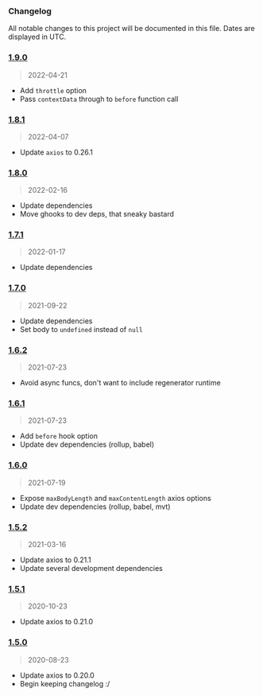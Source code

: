 ### Changelog

All notable changes to this project will be documented in this file. Dates are displayed in UTC.

### [1.9.0](https://github.com/doesdev/get-scrud/compare/1.8.1...1.9.0)

> 2022-04-21

- Add `throttle` option
- Pass `contextData` through to `before` function call

### [1.8.1](https://github.com/doesdev/get-scrud/compare/1.8.0...1.8.1)

> 2022-04-07

- Update `axios` to 0.26.1

### [1.8.0](https://github.com/doesdev/get-scrud/compare/1.7.1...1.8.0)

> 2022-02-16

- Update dependencies
- Move ghooks to dev deps, that sneaky bastard

### [1.7.1](https://github.com/doesdev/get-scrud/compare/1.7.0...1.7.1)

> 2022-01-17

- Update dependencies

### [1.7.0](https://github.com/doesdev/get-scrud/compare/1.6.2...1.7.0)

> 2021-09-22

- Update dependencies
- Set body to `undefined` instead of `null`

### [1.6.2](https://github.com/doesdev/get-scrud/compare/1.6.1...1.6.2)

> 2021-07-23

- Avoid async funcs, don't want to include regenerator runtime

### [1.6.1](https://github.com/doesdev/get-scrud/compare/1.6.0...1.6.1)

> 2021-07-23

- Add `before` hook option
- Update dev dependencies (rollup, babel)

### [1.6.0](https://github.com/doesdev/get-scrud/compare/1.5.2...1.6.0)

> 2021-07-19

- Expose `maxBodyLength` and `maxContentLength` axios options
- Update dev dependencies (rollup, babel, mvt)

### [1.5.2](https://github.com/doesdev/get-scrud/compare/1.5.1...1.5.2)

> 2021-03-16

- Update axios to 0.21.1
- Update several development dependencies

### [1.5.1](https://github.com/doesdev/get-scrud/compare/1.5.0...1.5.1)

> 2020-10-23

- Update axios to 0.21.0

### [1.5.0](https://github.com/doesdev/get-scrud/compare/1.4.6...1.5.0)

> 2020-08-23

- Update axios to 0.20.0
- Begin keeping changelog :/
